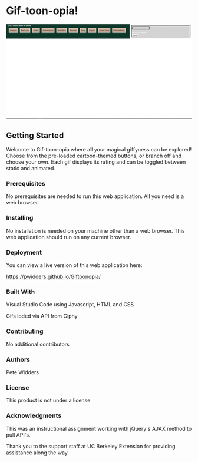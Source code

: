 # Gif-toon-opia!

![](assets/images/giftastic.gif)

## Getting Started

Welcome to Gif-toon-opia where all your magical giffyness can be explored! Choose from the pre-loaded cartoon-themed buttons, or branch off and choose your own. Each gif displays its rating and can be toggled between static and animated.

### Prerequisites

No prerequisites are needed to run this web application. All you need is a web browser.

### Installing

No installation is needed on your machine other than a web browser. This web application should run on any current browser.

### Deployment

You can view a live version of this web application here:

https://pwidders.github.io/Giftoonopia/

### Built With

Visual Studio Code using Javascript, HTML and CSS

Gifs loded via API from Giphy

### Contributing

No additional contributors

### Authors

Pete Widders

### License

This product is not under a license

### Acknowledgments

This was an instructional assignment working with jQuery's AJAX method to pull API's.

Thank you to the support staff at UC Berkeley Extension for providing assistance along the way.

